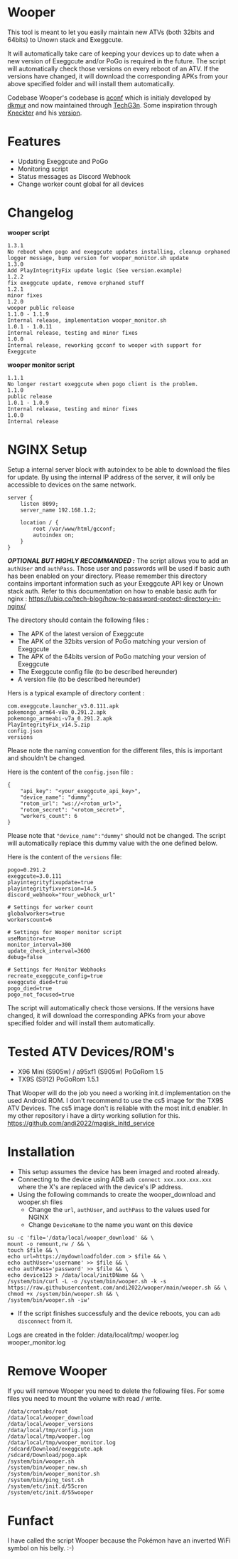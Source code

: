 
# Wooper

This tool is meant to let you easily maintain new ATVs (both 32bits and 64bits) to Unown stack and Exeggcute.

It will automatically take care of keeping your devices up to date when a new version of Exeggcute and/or PoGo is required in the future.
The script will automatically check those versions on every reboot of an ATV.  If the versions have changed, it will download the corresponding APKs from your above specified folder and will install them automatically.

Codebase
Wooper's codebase is [aconf](https://github.com/TechG3n/aconf) which is initialy developed by [dkmur](https://github.com/dkmur) and now maintained through [TechG3n](https://github.com/TechG3n).
Some inspiration through [Kneckter](https://github.com/Kneckter) and his [version](https://github.com/Kneckter/aconf-rdm).
# Features
- Updating Exeggcute and PoGo
- Monitoring script
- Status messages as Discord Webhook
- Change worker count global for all devices
# Changelog
**wooper script**
```
1.3.1
No reboot when pogo and exeggcute updates installing, cleanup orphaned logger message, bump version for wooper_monitor.sh update
1.3.0
Add PlayIntegrityFix update logic (See version.example)
1.2.2
fix exeggcute update, remove orphaned stuff
1.2.1
minor fixes
1.2.0
wooper public release
1.1.0 - 1.1.9
Internal release, implementation wooper_monitor.sh
1.0.1 - 1.0.11
Internal release, testing and minor fixes
1.0.0
Internal release, reworking gcconf to wooper with support for Exeggcute
```

**wooper monitor script**
```
1.1.1
No longer restart exeggcute when pogo client is the problem.
1.1.0
public release
1.0.1 - 1.0.9
Internal release, testing and minor fixes
1.0.0
Internal release
```
# NGINX Setup

Setup a internal server block with autoindex to be able to download the files for update. By using the internal IP address of the server, it will only be accessible to devices on the same network.
```
server {
    listen 8099;
    server_name 192.168.1.2;

    location / {
        root /var/www/html/gcconf;
        autoindex on;
    }
}
```
***OPTIONAL BUT HIGHLY RECOMMANDED :***
The script allows you to add an `authUser` and `authPass`. Those user and passwords will be used if basic auth has been enabled on your directory. 
Please remember this directory contains important information such as your Exeggcute API key or Unown stack auth.
Refer to this documentation on how to enable basic auth for nginx : https://ubiq.co/tech-blog/how-to-password-protect-directory-in-nginx/


The directory should contain the following files :

- The APK of the latest version of Exeggcute
- The APK of the 32bits version of PoGo matching your version of Exeggcute
- The APK of the 64bits version of PoGo matching your version of Exeggcute
- The Exeggcute config file (to be described hereunder)
- A version file (to be described hereunder)


Hers is a typical example of directory content :

```
com.exeggcute.launcher_v3.0.111.apk
pokemongo_arm64-v8a_0.291.2.apk
pokemongo_armeabi-v7a_0.291.2.apk
PlayIntegrityFix_v14.5.zip
config.json
versions
```
Please note the naming convention for the different files, this is important and shouldn't be changed.

Here is the content of the `config.json` file :

```
{
    "api_key": "<your_exeggcute_api_key>",
    "device_name": "dummy",
    "rotom_url": "ws://<rotom_url>",
    "rotom_secret": "<rotom_secret>",
    "workers_count": 6
}
```
Please note that `"device_name":"dummy"` should not be changed. The script will automatically replace this dummy value with the one defined below.

Here is the content of the `versions` file:
```
pogo=0.291.2
exeggcute=3.0.111
playintegrityfixupdate=true
playintegrityfixversion=14.5
discord_webhook="Your_webhock_url"

# Settings for worker count
globalworkers=true
workerscount=6

# Settings for Wooper monitor script
useMonitor=true
monitor_interval=300
update_check_interval=3600
debug=false

# Settings for Monitor Webhooks
recreate_exeggcute_config=true
exeggcute_died=true
pogo_died=true
pogo_not_focused=true

```
The script will automatically check those versions. If the versions have changed, it will download the corresponding APKs from your above specified folder and will install them automatically.
# Tested ATV Devices/ROM's
- X96 Mini (S905w) / a95xf1 (S905w) PoGoRom 1.5
- TX9S (S912) PoGoRom 1.5.1

That Wooper will do the job you need a working init.d implementation on the used Android ROM.
I don't recommend to use the cs5 image for the TX9S ATV Devices.
The cs5 image don't is reliable with the most init.d enabler. In my other repository i have a dirty working sollution for this.
https://github.com/andi2022/magisk_initd_service
# Installation
 - This setup assumes the device has been imaged and rooted already.
 - Connecting to the device using ADB `adb connect xxx.xxx.xxx.xxx` where the X's are replaced with the device's IP address.
 - Using the following commands to create the wooper_download and wooper.sh files
   - Change the `url`, `authUser`, and `authPass` to the values used for NGINX
   - Change `DeviceName` to the name you want on this device
```
su -c 'file='/data/local/wooper_download' && \
mount -o remount,rw / && \
touch $file && \
echo url=https://mydownloadfolder.com > $file && \
echo authUser='username' >> $file && \
echo authPass='password' >> $file && \
echo device123 > /data/local/initDName && \
/system/bin/curl -L -o /system/bin/wooper.sh -k -s https://raw.githubusercontent.com/andi2022/wooper/main/wooper.sh && \
chmod +x /system/bin/wooper.sh && \
/system/bin/wooper.sh -iw'
```
 - If the script finishes successfuly and the device reboots, you can `adb disconnect` from it.

Logs are created in the folder: /data/local/tmp/
wooper.log
wooper_monitor.log
# Remove Wooper
If you will remove Wooper you need to delete the following files. For some files you need to mount the volume with read / write.
```
/data/crontabs/root
/data/local/wooper_download
/data/local/wooper_versions
/data/local/tmp/config.json
/data/local/tmp/wooper.log
/data/local/tmp/wooper_monitor.log
/sdcard/Download/exeggcute.apk
/sdcard/Download/pogo.apk
/system/bin/wooper.sh
/system/bin/wooper_new.sh
/system/bin/wooper_monitor.sh
/system/bin/ping_test.sh
/system/etc/init.d/55cron
/system/etc/init.d/55wooper
```
# Funfact
I have called the script Wooper because the Pokémon have an inverted WiFi symbol on his belly. :-)